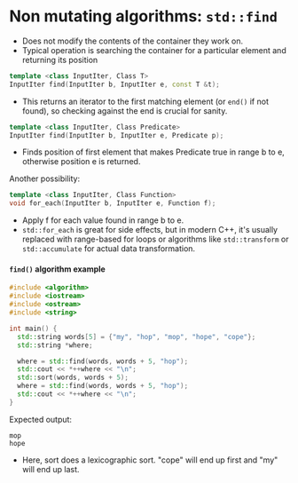 # Non mutating algorithms: `std::find`

- Does not modify the contents of the container they work on.
- Typical operation is searching the container for a particular element and returning its position

```cpp
template <class InputIter, Class T>
InputIter find(InputIter b, InputIter e, const T &t);
```
  - This returns an iterator to the first matching element (or `end()` if not found), so checking against the end is crucial for sanity.

```cpp
template <class InputIter, Class Predicate>
InputIter find(InputIter b, InputIter e, Predicate p);
```
  - Finds position of first element that makes Predicate true in range b to e, otherwise position e is returned.

Another possibility:
```cpp
template <class InputIter, Class Function>
void for_each(InputIter b, InputIter e, Function f);
```
  - Apply f for each value found in range b to e.
  - `std::for_each` is great for side effects, but in modern C++, it's usually replaced with range-based for loops or algorithms like `std::transform` or `std::accumulate` for actual data transformation.

#### `find()` algorithm example

```cpp
#include <algorithm>
#include <iostream>
#include <ostream>
#include <string>

int main() {
  std::string words[5] = {"my", "hop", "mop", "hope", "cope"};
  std::string *where;

  where = std::find(words, words + 5, "hop");
  std::cout << *++where << "\n";
  std::sort(words, words + 5);
  where = std::find(words, words + 5, "hop");
  std::cout << *++where << "\n";
}
```

Expected output:
```plaintext
mop
hope
```

- Here, sort does a lexicographic sort. "cope" will end up first and "my" will end up last.
